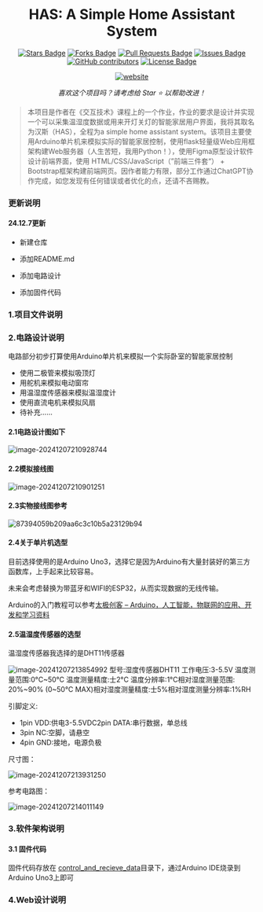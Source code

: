 <h1 align="center">HAS: A Simple Home Assistant System</h1>
<div align="center">
<a href="https://github.com/ma-jiale/HAS/stargazers"><img src="https://img.shields.io/github/stars/ma-jiale/HAS" alt="Stars Badge"/></a>
<a href="https://github.com/ma-jiale/HAS/network/members"><img src="https://img.shields.io/github/forks/ma-jiale/HAS" alt="Forks Badge"/></a>
<a href="https://github.com/ma-jiale/HAS/pulls"><img src="https://img.shields.io/github/issues-pr/ma-jiale/HAS" alt="Pull Requests Badge"/></a>
<a href="https://github.com/ma-jiale/HAS/issues"><img src="https://img.shields.io/github/issues/ma-jiale/HAS" alt="Issues Badge"/></a>
<a href="https://github.com/ma-jiale/HAS/graphs/contributors"><img alt="GitHub contributors" src="https://img.shields.io/github/contributors/ma-jiale/HAS?color=2b9348"></a>
<a href="https://github.com/ma-jiale/HAS/blob/master/LICENSE"><img src="https://img.shields.io/github/license/ma-jiale/HAS?color=2b9348" alt="License Badge"/></a>

<a href="https://github.com/ma-jiale/HAS/blob/main/enREADME.md"><img src="https://img.shields.io/static/v1?label=&labelColor=505050&message=English README 英文自述文件&color=%230076D6&style=flat&logo=google-chrome&logoColor=green" alt="website"/></a>

<i>喜欢这个项目吗？请考虑给 Star ⭐️ 以帮助改进！</i>

</div>


> 本项目是作者在《交互技术》课程上的一个作业，作业的要求是设计并实现一个可以采集温湿度数据或用来开灯关灯的智能家居用户界面，我将其取名为汉斯（HAS），全程为a simple home assistant system。该项目主要使用Arduino单片机来模拟实际的智能家居控制，使用flask轻量级Web应用框架构建Web服务器（人生苦短，我用Python！），使用Figma原型设计软件设计前端界面，使用 HTML/CSS/JavaScript（”前端三件套“） + Bootstrap框架构建前端网页。因作者能力有限，部分工作通过ChatGPT协作完成，如您发现有任何错误或者优化的点，还请不吝赐教。

### 更新说明

#### 24.12.7更新

- 新建仓库
- 添加README.md
- 添加电路设计

- 添加固件代码

### 1.项目文件说明

### 2.电路设计说明

电路部分初步打算使用Arduino单片机来模拟一个实际卧室的智能家居控制

- 使用二极管来模拟吸顶灯
- 用舵机来模拟电动窗帘
- 用温湿度传感器来模拟温湿度计
- 使用直流电机来模拟风扇
- 待补充......

#### 2.1电路设计图如下

![image-20241207210928744](images/image-20241207210928744.png)

#### 2.2模拟接线图

![image-20241207210901251](images/image-20241207210901251.png)

#### 2.3实物接线图参考

![87394059b209aa6c3c10b5a23129b94](images/87394059b209aa6c3c10b5a23129b94.jpg)

#### 2.4关于单片机选型

目前选择使用的是Arduino Uno3，选择它是因为Arduino有大量封装好的第三方函数库，上手起来比较容易。

未来会考虑替换为带蓝牙和WIFI的ESP32，从而实现数据的无线传输。

Arduino的入门教程可以参考[太极创客 – Arduino，人工智能，物联网的应用、开发和学习资料](http://www.taichi-maker.com/)

#### 2.5温湿度传感器的选型

温湿度传感器我选择的是DHT11传感器

![image-20241207213854992](images/image-20241207213854992.png)
型号:湿度传感器DHT11
工作电压:3-5.5V
温度测量范围:0°C~50°C
温度测量精度:士2°C
温度分辨率:1°C相对湿度测量范围:
20%~90% (0~50°C MAX)相对湿度测量精度:士5%相对湿度测量分辨率:1%RH

引脚定义:

- 1pin VDD:供电3-5.5VDC2pin DATA:串行数据，单总线
- 3pin NC:空脚，请悬空
- 4pin GND:接地，电源负极

尺寸图：

![image-20241207213931250](images/image-20241207213931250.png)

参考电路图：

![image-20241207214011149](images/image-20241207214011149.png)

### 3.软件架构说明

#### 3.1 固件代码

固件代码存放在 [control_and_recieve_data](Software/control_and_recieve_data)目录下，通过Arduino IDE烧录到Arduino Uno3上即可

### 4.Web设计说明